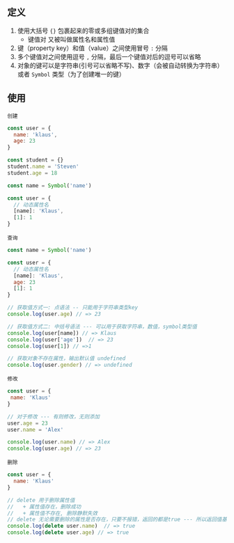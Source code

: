 ## 定义

1. 使用大括号 `{}` 包裹起来的零或多组键值对的集合
   + 键值对 又被叫做属性名和属性值
2. 键（property key）和值（value）之间使用冒号 `:` 分隔
3. 多个键值对之间使用逗号 `,` 分隔，最后一个键值对后的逗号可以省略
4. 对象的键可以是字符串(引号可以省略不写)、数字（会被自动转换为字符串）或者 `Symbol` 类型（为了创建唯一的键）



## 使用

`创建`

```js
const user = {
  name: 'klaus',
  age: 23
}

const student = {}
student.name = 'Steven'
student.age = 18
```

```js
const name = Symbol('name')

const user = {
  // 动态属性名
  [name]: 'Klaus',
  [1]: 1
}
```



`查询`

```js
const name = Symbol('name')

const user = {
  // 动态属性名
  [name]: 'Klaus',
  age: 23
  [1]: 1
}

// 获取值方式一: 点语法 -- 只能用于字符串类型key
console.log(user.age) // => 23

// 获取值方式二: 中括号语法 --- 可以用于获取字符串，数值，symbol类型值
console.log(user[name]) // => Klaus
console.log(user['age'])  // => 23
console.log(user[1]) // =>1

// 获取对象不存在属性，输出默认值 undefined
console.log(user.gender) // => undefined
```



`修改`

```js
const user = {
 name: 'Klaus'
}

// 对于修改 --- 有则修改，无则添加
user.age = 23
user.name = 'Alex'

console.log(user.name) // => Alex
console.log(user.age) // => 23
```



`删除`

```js
const user = {
  name: 'Klaus'
}

// delete 用于删除属性值
//   + 属性值存在，删除成功
//   + 属性值不存在, 删除静默失效
// delete 无论需要删除的属性是否存在，只要不报错，返回的都是true --- 所以返回值基本没有用
console.log(delete user.name)  // => true
console.log(delete user.age) // => true 
```

